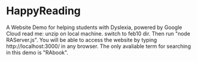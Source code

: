 # HappyReading
A Website Demo for helping students with Dyslexia, powered by Google Cloud
read me: unzip on local machine. switch to feb10 dir. Then run "node RAServer.js". 
You will be able to access the website by typing http://localhost:3000/ in any browser. 
The only avaliable term for searching in this demo is "RAbook".
